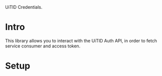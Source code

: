 UiTID Credentials.

# Intro

This library allows you to interact with the UiTID Auth API, in order to fetch service consumer and access token.

# Setup 

